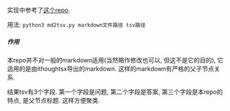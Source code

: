 实现中参考了[这个repo](https://github.com/L-M-Sherlock/markdown2anki).

用法: `python3 md2tsv.py markdown文件路径 tsv路径`

##### 作用

本repo并不对一般的markdown适用(当然略作修改也可以, 但这不是它的目的), 它适用的是由ithoughtsx导出的markdown. 这样的markdown有严格的父子节点关系.

结果tsv有3个字段. 第一个字段是问题, 第二个字段是答案, 第三个字段是本repo的特点, 是父节点标题. 这样方便聚类.

